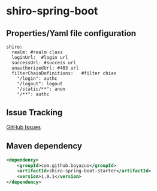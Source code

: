 # shiro-spring-boot


## Properties/Yaml file configuration

```
shiro:
  realm: #realm class
  loginUrl:  #login url
  successUrl: #success url
  unauthorizedUrl: #403 url
  filterChainDefinitions:	#filter chian
    "/login": authc
    "/logout": logout
    "/static/**": anon
    "/**": authc    
```

## Issue Tracking

[GitHub Issues](https://github.com/boyazuo/shiro-spring-boot/issues)

## Maven dependency

```xml
<dependency>
	<groupId>com.github.boyazuo</groupId>
	<artifactId>shiro-spring-boot-starter</artifactId>
	<version>1.0.1</version>
</dependency>
```